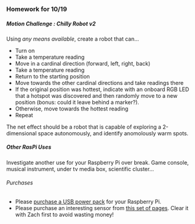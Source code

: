 ### Homework for 10/19

##### Motion Challenge : Chilly Robot v2
Using *any means available*, create a robot that can...

- Turn on
- Take a temperature reading
- Move in a cardinal direction (forward, left, right, back)
- Take a temperature reading
- Return to the starting position
- Move towards the other cardinal directions and take readings there
- If the original position was hottest, indicate with an onboard RGB LED that a hotspot was discovered and then randomly move to a new position (bonus: could it leave behind a marker?).
- Otherwise, move towards the hottest reading
- Repeat

The net effect should be a robot that is capable of exploring a 2-dimensional space autonomously, and identify anomolously warm spots.

##### Other RasPi Uses
Investigate another use for your Raspberry Pi over break. Game console, musical instrument, under tv media box, scientific cluster...

###### Purchases
- Please [purchase a USB power pack](https://www.amazon.com/ZILU-4400mAh-Portable-External-Motorola/dp/B00MWV1TJ6/ref=sr_1_1?ie=UTF8&qid=1507249484&sr=8-1&keywords=zilu+smart) for your Raspberry Pi.
- Please purchase an interesting sensor from [this set of pages](https://www.sparkfun.com/categories/23). Clear it with Zach first to avoid wasting money!
